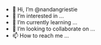 - 👋 Hi, I’m @nandangriestie
- 👀 I’m interested in ...
- 🌱 I’m currently learning ...
- 💞️ I’m looking to collaborate on ...
- 📫 How to reach me ...

<!---
nandangriestie/nandangriestie is a ✨ special ✨ repository because its `README.md` (this file) appears on your GitHub profile.
You can click the Preview link to take a look at your changes.
--->
